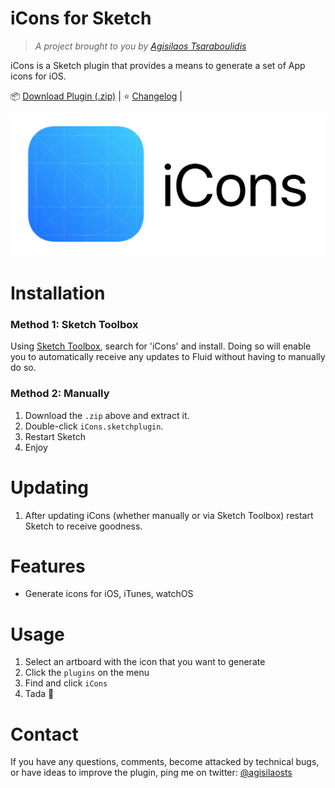 # iCons for Sketch

> *A project brought to you by [Agisilaos Tsaraboulidis](https://twitter.com/agisilaosts)*

iCons is a Sketch plugin that provides a means to generate a set of App icons for iOS.

:package: [Download Plugin (.zip)]() | :star: [Changelog]() | 


![](iCons.png)

# Installation

### Method 1: Sketch Toolbox

Using [Sketch Toolbox](http://sketchtoolbox.com/), search for 'iCons' and install. Doing so will enable you to automatically receive any updates to Fluid without having to manually do so.

### Method 2: Manually

1. Download the `.zip` above and extract it.
2. Double-click `iCons.sketchplugin`.
3. Restart Sketch
4. Enjoy

# Updating

1. After updating iCons (whether manually or via Sketch Toolbox) restart Sketch to receive goodness.

# Features

- Generate icons for iOS, iTunes, watchOS

# Usage

1. Select an artboard with the icon that you want to generate
2. Click the `plugins` on the menu
3. Find and click `iCons`
4. Tada 🎉

# Contact

If you have any questions, comments, become attacked by technical bugs, or have ideas to improve the plugin, ping me on twitter:
[@agisilaosts](http://twitter.com/agisilaosts)

